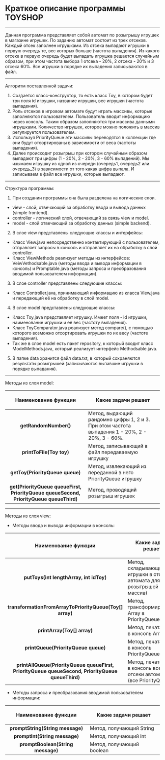 **<big>Краткое описание программы TOYSHOP</big>**
---
---
Данная программа представляет собой автомат по розыгрышу игрушек в магазине игрушек. По заданию автомат состоит из трех отсеков. Каждый отсек заполнен игрушками. Из отсека выпадают игрушки в первую очередь те, вес которых больше (частота выпадения). Из какого отсека в первую очередь будет выпадать игрушка решается случайным образом, при этом частота выбора 1 отсека - 20%, 2 отсека - 20% и 3 отсека 60%. Все игрушки в порядке их выпадения записываются в файл.

---
Алгоритм поставленной задачи:
1. Создается класс-конструктор, то есть класс Toy, в котором будет три поля id игрушки, название игрушки, вес игрушки (частота выпадения).
2. Роль отсеков в игровом автомате будут играть массивы, которые заполняются пользователем. Пользователь вводит информацию через консоль. Таким образом заполняются три массива данными игрушками. Количество игрушек, которое можно положить в массив регулируется пользователем.
3. Используя PriorityQueue эти массивы переводятся в коллекции где они будут отсортированы в зависимости от веса (частоты выпадения).
4. Далее происходит розыгрыш при котором случайным образом выпадают три цифры (1 - 20%, 2 - 20%, 3 - 60% выпадений). Мы изымаем игрушку из одной из очереди (очередь1, очередь2 или очередь_3) в зависимости от того какая цифра выпала. И записываем в файл все игрушки, которые выпадают.

---
Структура программы:
1. При создании программы она была разделена на логические слои.
- view - слой, отвечающий за обработку ввода и вывода данных (simple frontend).
- controller - логический слой, отвечающий за связь view и model.
- model - слой отвечающий за обработку данных (simple backend).
2. В слое view представлены следующие классы и интерфейсы:
- Класс View.java непосредственно контактирующий с пользователем, отправляет запросы в консоль и отправляет их на обработку в слой controller.
- Класс ViewMethods реализует методы из интерфейсов: VeiwVethodsable.java (методы ввода и вывода информации в консоль) и Promptable.java (методы запроса и преобразования вводимой пользователем информации).
3. В слое controller представлены следующие классы:
- Класс Controller.java, принимающий информацию из класса View.java и передающий её на обработку в слой model.
4. В слое model представлены следующие классы:
- Класс Toy.java представляет игрушку. Имеет поля - id игрушки, наименование игрушки и её вес (частоту выпадения).
- Класс ToyComparator.java реализует метод compare(), с помощью которого возможно отсортировать игрушки по их весу (частоте выпадения).
- Так же в слое model есть пакет repository, к который входит класс ModelMethods.java, который реализует интерфейс Methodsable.java.
5. В папке data хранится файл data.txt, в который сохраняются результаты розыгрышей (записываются выпавшие игрушки в порядке выпадания).

---
Методы из слоя model:

|                                       **Наименование функции**                                        | <p align="center">**Какие задачи решает**</p>                                                  |
|:-----------------------------------------------------------------------------------------------------:|:-----------------------------------------------------------------------------------------------|
|                                         **getRandomNumber()**                                         | Метод, выдающий рандомно цифры 1, 2 и 3. При этом частота выпадения 1 - 20%, 2 - 20%, 3 - 60%. |
|                                       **printToFile(Toy toy)**                                        |Метод, записывающий в файл передаваемую игрушку|
|                                 **getToy(PriorityQueue<Toy> queue)**                                  |Метод, извлекающий из переданной в него PriorityQueue игрушку|
| **get(PriorityQueue<Toy> queueFirst, PriorityQueue<Toy> queueSecond, PriorityQueue<Toy> queueThird)** |Метод, проводящий розыгрыш игрушек|

---
Методы из слоя view:

- Методы ввода и вывода информации в консоль:

|                **Наименование функции**                 | <p align="center">**Какие задачи решает**</p>                                                  |
|:-------------------------------------------------------:|:-----------------------------------------------------------------------------------------------|
|         **putToys(int lengthArray, int idToy)**         |Метод, складывающий игрушки в отсеки автомата для розыгрышей (в массив)|
| **transformationFromArrayToPriorityQueue(Toy[] array)** |Метод, трансформирующий Array в PriorityQueue|
|               **printArray(Toy[] array)**               |Метод, печатающий в консоль Array|
|        **printQueue(PriorityQueue<Toy> queue)**         |Метод, печатающий в консоль PriorityQueue|
|                          **printAllQueue(PriorityQueue<Toy> queueFirst, PriorityQueue<Toy> queueSecond, PriorityQueue<Toy> queueThird)**                           |Метод, печатающий в консоль все отсеки автомата (все PriorityQueue)|

- Методы запроса и преобразования вводимой пользователем информации:

|     **Наименование функции**     | <p align="center">**Какие задачи решает**</p> |
|:--------------------------------:|:---------------------------------------------|
| **promptString(String message)** | Метод, получающий String                     |
|  **promptInt(String message)**   | Метод, получающий int                        |
|               **promptBoolean(String message)**               |Метод, получающий boolean                                              |

